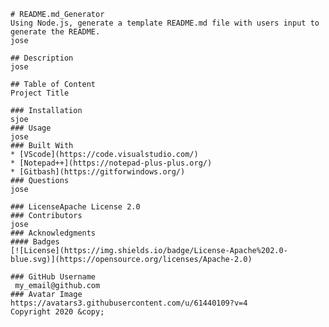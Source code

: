 
    # README.md_Generator
    Using Node.js, generate a template README.md file with users input to generate the README.
    jose
        
    ## Description    
    jose
        
    ## Table of Content
    Project Title
        
    ### Installation
    sjoe
    ### Usage
    jose
    ### Built With
    * [VScode](https://code.visualstudio.com/)
    * [Notepad++](https://notepad-plus-plus.org/)
    * [Gitbash](https://gitforwindows.org/)
    ### Questions
    jose
        
    ### LicenseApache License 2.0
    ### Contributors
    jose
    ### Acknowledgments
    #### Badges
    [![License](https://img.shields.io/badge/License-Apache%202.0-blue.svg)](https://opensource.org/licenses/Apache-2.0)
        
    ### GitHub Username
     my_email@github.com
    ### Avatar Image
    https://avatars3.githubusercontent.com/u/61440109?v=4
    Copyright 2020 &copy;
    